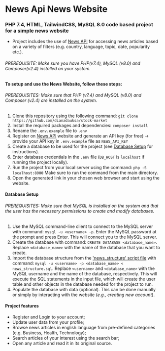# News Api News Website

### PHP 7.4, HTML, TailwindCSS, MySQL 8.0 code based project for a simple news website

 * Project includes the use of [News API](https://newsapi.org/) for accessing news articles based on a variety of filters (e.g. country, language, topic, date, popularity etc.).

###### PREREQUISITE: Make sure you have PHP(v7.4), MySQL (v8.0) and Composer(v2.4) installed on your system.
    
#### To setup and use the News Website, follow these steps:

###### PREREQUISITES: Make sure that PHP (v7.4) and MySQL (v8.0) and Composer (v2.4) are installed on the system.
1. Clone this repository using the following command: `git clone https://github.com/dianadauksa/stock-market`
2. Install the required packages and dependencies: `composer install`
3. Rename the `.env.example` file to `.env`
4. Register on [News API](https://newsapi.org/) website and generate an API key (for free)
    -> provide your API key in `.env.example` file as `NEWS_API_KEY`
6. Create a database to be used for the project (see [Database Setup](#database-setup) for instructions).
7. Enter database credentials in the `.env` file (`DB_HOST` is `localhost` if running the project locally).
8. Run the project from your local server using the command: `php -S localhost:8000` Make sure to run the command from the main directory.
9. Open the generated link in your chosen web browser and start using the website.

#### Database Setup

###### PREREQUISITES: Make sure that MySQL is installed on the system and that the user has the necessary permissions to create and modify databases.
1. Use the MySQL command-line client to connect to the MySQL server with command: `mysql -u <username> -p`.
Enter the MySQL password at the prompt and press Enter. This will connect you to the MySQL server.
2. Create the database with command: `CREATE DATABASE <database_name>`.
Replace `<database_name>` with the name of the database that you want to create.
3. Import the database structure from the ['news_structure' script file](news_structure.sql) with command: `mysql -u <username> -p <database_name> < news_structure.sql`.
Replace `<username>` and `<database_name>` with the MySQL username and the name of the database, respectively.
This will execute the SQL statements in the input file, which will create the user table and other objects in the database needed for the project to run.
4. Populate the database with data (optional). This can be done manually or simply by interacting with the website (*e.g., creating new account*).
 
#### Project features
 - Register and Login to your account;
 - Update user data from your profile;
 - Browse news articles in english language from pre-defined categories (e.g. Business, Health, Technology);
 - Search articles of your interest using the search bar;
 - Open any article and read it in its original source.
